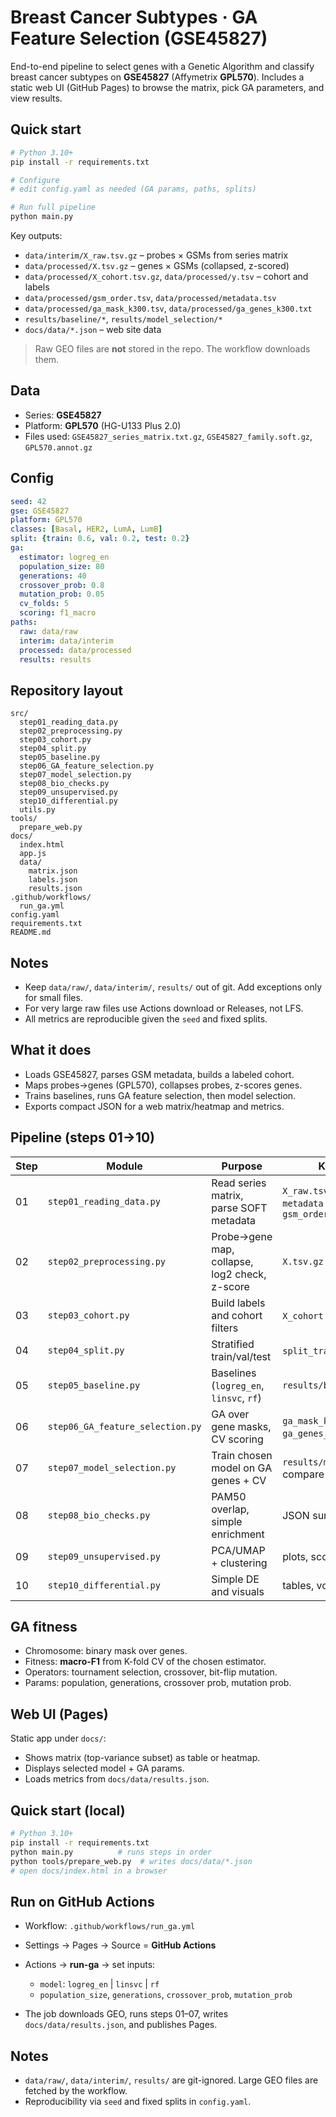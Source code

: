 # Breast Cancer Subtypes · GA Feature Selection (GSE45827)

End-to-end pipeline to select genes with a Genetic Algorithm and classify breast cancer subtypes on **GSE45827** (Affymetrix **GPL570**). Includes a static web UI (GitHub Pages) to browse the matrix, pick GA parameters, and view results.

## Quick start

```bash
# Python 3.10+
pip install -r requirements.txt

# Configure
# edit config.yaml as needed (GA params, paths, splits)

# Run full pipeline
python main.py
```

Key outputs:

* `data/interim/X_raw.tsv.gz` – probes × GSMs from series matrix
* `data/processed/X.tsv.gz` – genes × GSMs (collapsed, z-scored)
* `data/processed/X_cohort.tsv.gz`, `data/processed/y.tsv` – cohort and labels
* `data/processed/gsm_order.tsv`, `data/processed/metadata.tsv`
* `data/processed/ga_mask_k300.tsv`, `data/processed/ga_genes_k300.txt`
* `results/baseline/*`, `results/model_selection/*`
* `docs/data/*.json` – web site data

> Raw GEO files are **not** stored in the repo. The workflow downloads them.

## Data

* Series: **GSE45827**
* Platform: **GPL570** (HG-U133 Plus 2.0)
* Files used:
  `GSE45827_series_matrix.txt.gz`, `GSE45827_family.soft.gz`, `GPL570.annot.gz`


## Config

```yaml
seed: 42
gse: GSE45827
platform: GPL570
classes: [Basal, HER2, LumA, LumB]
split: {train: 0.6, val: 0.2, test: 0.2}
ga:
  estimator: logreg_en
  population_size: 80
  generations: 40
  crossover_prob: 0.8
  mutation_prob: 0.05
  cv_folds: 5
  scoring: f1_macro
paths:
  raw: data/raw
  interim: data/interim
  processed: data/processed
  results: results
```

## Repository layout

```
src/
  step01_reading_data.py
  step02_preprocessing.py
  step03_cohort.py
  step04_split.py
  step05_baseline.py
  step06_GA_feature_selection.py
  step07_model_selection.py
  step08_bio_checks.py
  step09_unsupervised.py
  step10_differential.py
  utils.py
tools/
  prepare_web.py
docs/
  index.html
  app.js
  data/
    matrix.json
    labels.json
    results.json
.github/workflows/
  run_ga.yml
config.yaml
requirements.txt
README.md
```

## Notes

* Keep `data/raw/`, `data/interim/`, `results/` out of git. Add exceptions only for small files.
* For very large raw files use Actions download or Releases, not LFS.
* All metrics are reproducible given the `seed` and fixed splits.


## What it does

* Loads GSE45827, parses GSM metadata, builds a labeled cohort.
* Maps probes→genes (GPL570), collapses probes, z-scores genes.
* Trains baselines, runs GA feature selection, then model selection.
* Exports compact JSON for a web matrix/heatmap and metrics.


## Pipeline (steps 01→10)

| Step | Module                           | Purpose                                       | Key outputs                                     |
| ---- | -------------------------------- | --------------------------------------------- | ----------------------------------------------- |
| 01   | `step01_reading_data.py`         | Read series matrix, parse SOFT metadata       | `X_raw.tsv.gz`, `metadata.tsv`, `gsm_order.tsv` |
| 02   | `step02_preprocessing.py`        | Probe→gene map, collapse, log2 check, z-score | `X.tsv.gz`                                      |
| 03   | `step03_cohort.py`               | Build labels and cohort filters               | `X_cohort.tsv.gz`, `y.tsv`                      |
| 04   | `step04_split.py`                | Stratified train/val/test                     | `split_train.csv` etc.                          |
| 05   | `step05_baseline.py`             | Baselines (`logreg_en`, `linsvc`, `rf`)       | `results/baseline/*`                            |
| 06   | `step06_GA_feature_selection.py` | GA over gene masks, CV scoring                | `ga_mask_k300.tsv`, `ga_genes_k300.txt`, GA log |
| 07   | `step07_model_selection.py`      | Train chosen model on GA genes + CV           | `results/model_selection/*`, compare TSV        |
| 08   | `step08_bio_checks.py`           | PAM50 overlap, simple enrichment              | JSON summary                                    |
| 09   | `step09_unsupervised.py`         | PCA/UMAP + clustering                         | plots, scores                                   |
| 10   | `step10_differential.py`         | Simple DE and visuals                         | tables, volcano/heatmap                         |

## GA fitness

* Chromosome: binary mask over genes.
* Fitness: **macro-F1** from K-fold CV of the chosen estimator.
* Operators: tournament selection, crossover, bit-flip mutation.
* Params: population, generations, crossover prob, mutation prob.

## Web UI (Pages)

Static app under `docs/`:

* Shows matrix (top-variance subset) as table or heatmap.
* Displays selected model + GA params.
* Loads metrics from `docs/data/results.json`.

## Quick start (local)

```bash
# Python 3.10+
pip install -r requirements.txt
python main.py          # runs steps in order
python tools/prepare_web.py  # writes docs/data/*.json
# open docs/index.html in a browser
```

## Run on GitHub Actions

* Workflow: `.github/workflows/run_ga.yml`
* Settings → Pages → Source = **GitHub Actions**
* Actions → **run-ga** → set inputs:

  * `model`: `logreg_en` | `linsvc` | `rf`
  * `population_size`, `generations`, `crossover_prob`, `mutation_prob`
* The job downloads GEO, runs steps 01–07, writes `docs/data/results.json`, and publishes Pages.


## Notes

* `data/raw/`, `data/interim/`, `results/` are git-ignored. Large GEO files are fetched by the workflow.
* Reproducibility via `seed` and fixed splits in `config.yaml`.
